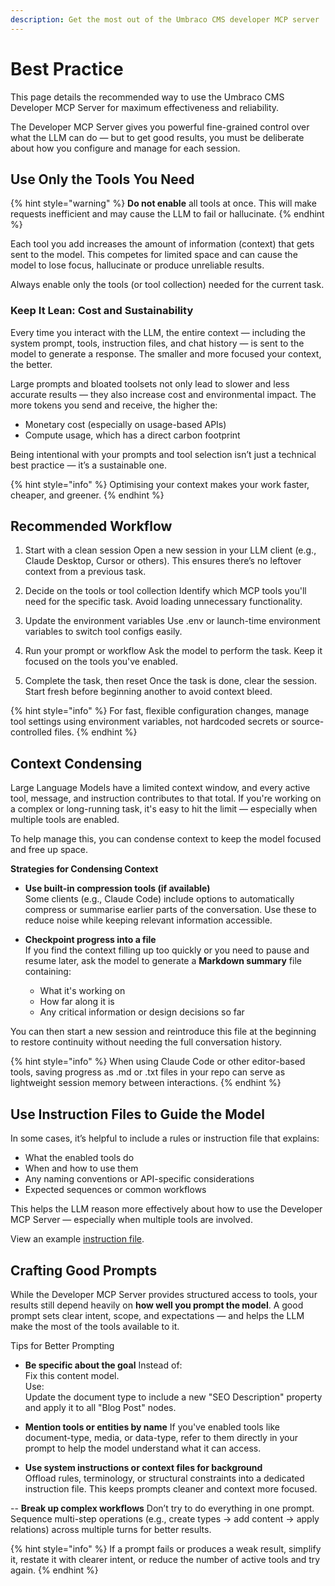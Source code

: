```yaml
---
description: Get the most out of the Umbraco CMS developer MCP server
---
```


# Best Practice

This page details the recommended way to use the Umbraco CMS Developer MCP Server for maximum effectiveness and reliability.

The Developer MCP Server gives you powerful fine-grained control over what the LLM can do — but to get good results, you must be deliberate about how you configure and manage for each session.

## Use Only the Tools You Need

{% hint style="warning" %}
**Do not enable** all tools at once. This will make requests inefficient and may cause the LLM to fail or hallucinate.
{% endhint %}

Each tool you add increases the amount of information (context) that gets sent to the model. This competes for limited space and can cause the model to lose focus, hallucinate or produce unreliable results.

Always enable only the tools (or tool collection) needed for the current task.

### Keep It Lean: Cost and Sustainability

Every time you interact with the LLM, the entire context — including the system prompt, tools, instruction files, and chat history — is sent to the model to generate a response. The smaller and more focused your context, the better.

Large prompts and bloated toolsets not only lead to slower and less accurate results — they also increase cost and environmental impact. The more tokens you send and receive, the higher the:

- Monetary cost (especially on usage-based APIs)
- Compute usage, which has a direct carbon footprint

Being intentional with your prompts and tool selection isn’t just a technical best practice — it’s a sustainable one.

{% hint style="info" %}
Optimising your context makes your work faster, cheaper, and greener.
{% endhint %}

## Recommended Workflow

1. Start with a clean session
Open a new session in your LLM client (e.g., Claude Desktop, Cursor or others). This ensures there’s no leftover context from a previous task.

2. Decide on the tools or tool collection
Identify which MCP tools you'll need for the specific task. Avoid loading unnecessary functionality.

3. Update the environment variables
Use .env or launch-time environment variables to switch tool configs easily.

4. Run your prompt or workflow
Ask the model to perform the task. Keep it focused on the tools you've enabled.

5. Complete the task, then reset
Once the task is done, clear the session. Start fresh before beginning another to avoid context bleed.

{% hint style="info" %}
For fast, flexible configuration changes, manage tool settings using environment variables, not hardcoded secrets or source-controlled files.
{% endhint %}

## Context Condensing

Large Language Models have a limited context window, and every active tool, message, and instruction contributes to that total. If you're working on a complex or long-running task, it's easy to hit the limit — especially when multiple tools are enabled.

To help manage this, you can condense context to keep the model focused and free up space.

**Strategies for Condensing Context**

- **Use built-in compression tools (if available)**  
Some clients (e.g., Claude Code) include options to automatically compress or summarise earlier parts of the conversation. Use these to reduce noise while keeping relevant information accessible.

- **Checkpoint progress into a file**  
If you find the context filling up too quickly or you need to pause and resume later, ask the model to generate a **Markdown summary** file containing:

    - What it's working on
    - How far along it is
    - Any critical information or design decisions so far

You can then start a new session and reintroduce this file at the beginning to restore continuity without needing the full conversation history.

{% hint style="info" %}
When using Claude Code or other editor-based tools, saving progress as .md or .txt files in your repo can serve as lightweight session memory between interactions.
{% endhint %}

## Use Instruction Files to Guide the Model

In some cases, it’s helpful to include a rules or instruction file that explains:

- What the enabled tools do
- When and how to use them
- Any naming conventions or API-specific considerations
- Expected sequences or common workflows

This helps the LLM reason more effectively about how to use the Developer MCP Server — especially when multiple tools are involved.

View an example [instruction file](./example-instructions.md).

## Crafting Good Prompts

While the Developer MCP Server provides structured access to tools, your results still depend heavily on **how well you prompt the model**. A good prompt sets clear intent, scope, and expectations — and helps the LLM make the most of the tools available to it.

Tips for Better Prompting

- **Be specific about the goal** 
Instead of:  
Fix this content model.  
Use:  
Update the document type to include a new "SEO Description" property and apply it to all "Blog Post" nodes.

- **Mention tools or entities by name**
If you've enabled tools like document-type, media, or data-type, refer to them directly in your prompt to help the model understand what it can access.

- **Use system instructions or context files for background**  
Offload rules, terminology, or structural constraints into a dedicated instruction file. This keeps prompts cleaner and context more focused.

-- **Break up complex workflows**
Don’t try to do everything in one prompt. Sequence multi-step operations (e.g., create types → add content → apply relations) across multiple turns for better results.

{% hint style="info" %}
If a prompt fails or produces a weak result, simplify it, restate it with clearer intent, or reduce the number of active tools and try again.
{% endhint %}
